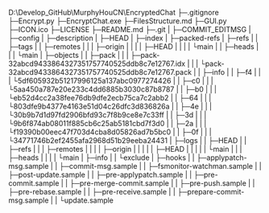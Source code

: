 D:\Develop_GitHub\MurphyHouCN\EncryptedChat
├─.gitignore
├─Encrypt.py
├─EncryptChat.exe
├─FilesStructure.md
├─GUI.py
├─ICON.ico
├─LICENSE
├─README.md
├─.git
|  ├─COMMIT_EDITMSG
|  ├─config
|  ├─description
|  ├─HEAD
|  ├─index
|  ├─packed-refs
|  ├─refs
|  |  ├─tags
|  |  ├─remotes
|  |  |    ├─origin
|  |  |    |   ├─HEAD
|  |  |    |   └main
|  |  ├─heads
|  |  |   └main
|  ├─objects
|  |    ├─pack
|  |    |  ├─pack-32abcd9433864327351757740525ddb8c7e12767.idx
|  |    |  └pack-32abcd9433864327351757740525ddb8c7e12767.pack
|  |    ├─info
|  |    ├─f4
|  |    | └5df605932b51217996125a137abc0977274426
|  |    ├─c0
|  |    | └5aa450a787e20e233c4dd6885b3030c87b8787
|  |    ├─b0
|  |    | └eb52d4cc2a38fee76db9dfe2ecb75ca7c2abb2
|  |    ├─64
|  |    | └803dfe9b4377e4163e51d04c26dfc3d836826a
|  |    ├─4e
|  |    | └30b9b7d1d97fd2906bfd93c7f8b9ce8e7c33ff
|  |    ├─3d
|  |    | └9b6f874ab08011f885cb6c25ab5181cbd7f3d0
|  |    ├─2a
|  |    | └f19390b00eec47f703d4cba8d05826ad7b5bc0
|  |    ├─0f
|  |    | └34771746b2ef2455afa2968d51b29eeba24431
|  ├─logs
|  |  ├─HEAD
|  |  ├─refs
|  |  |  ├─remotes
|  |  |  |    ├─origin
|  |  |  |    |   ├─HEAD
|  |  |  |    |   └main
|  |  |  ├─heads
|  |  |  |   └main
|  ├─info
|  |  └exclude
|  ├─hooks
|  |   ├─applypatch-msg.sample
|  |   ├─commit-msg.sample
|  |   ├─fsmonitor-watchman.sample
|  |   ├─post-update.sample
|  |   ├─pre-applypatch.sample
|  |   ├─pre-commit.sample
|  |   ├─pre-merge-commit.sample
|  |   ├─pre-push.sample
|  |   ├─pre-rebase.sample
|  |   ├─pre-receive.sample
|  |   ├─prepare-commit-msg.sample
|  |   └update.sample
